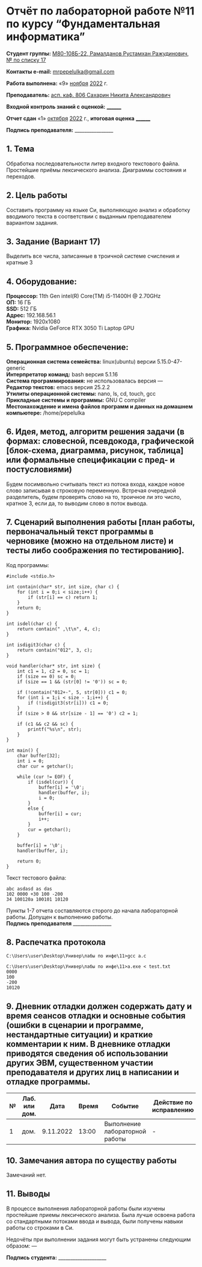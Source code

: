 # Отчёт по лабораторной работе №11 по курсу “Фундаментальная информатика”

<b>Студент группы:</b> <ins>M80-108Б-22, Рамалданов Рустамхан Ражудинович, № по списку 17</ins> 

<b>Контакты e-mail:</b> <ins>mrpepelulka@gmail.com</ins>

<b>Работа выполнена:</b> «9» <ins>ноября</ins> <ins>2022</ins> г.

<b>Преподаватель:</b> <ins>асп. каф. 806 Сахарин Никита Александрович</ins>

<b>Входной контроль знаний с оценкой:</b> <ins>______</ins>

<b>Отчет сдан</b> «1» <ins>октября</ins> <ins>2022</ins> г., <b>итоговая оценка</b> <ins>______</ins>

<b>Подпись преподавателя:</b> ________________

## 1. Тема
Обработка последовательности литер входного текстового файла. Простейшие приёмы лексического анализа. Диаграммы состояния и переходов.
## 2. Цель работы
Составить программу на языке Си, выполняющую анализ и обработку вводимого текста в соответствии с выданным преподавателем вариантом задания.
## 3. Задание (Вариант 17)
Выделить все числа, записанные в троичной системе счисления и кратные 3
## 4. Оборудование:
<b>Процессор:</b> 11th Gen intel(R) Core(TM) i5-11400H @ 2.70GHz<br/>
<b>ОП:</b> 16 ГБ<br/>
<b>SSD:</b> 512 ГБ<br/>
<b>Адрес:</b> 192.168.56.1 <br/>
<b>Монитор:</b> 1920x1080<br/>
<b>Графика:</b> Nvidia GeForce RTX 3050 Ti Laptop GPU <br/>

## 5. Программное обеспечение:
<b>Операционная система семейства:</b> linux(ubuntu) версии 5.15.0-47-generic<br/>
<b>Интерпретатор команд:</b> bash версия 5.1.16<br/>
<b>Система программирования:</b> не использовалась версия —<br/>
<b>Редактор текстов:</b> emacs версия 25.2.2<br/>
<b>Утилиты операционной системы:</b> nano, ls, cd, touch, gcc <br/>
<b>Прикладные системы и программы:</b> GNU C compiler <br/>
<b>Местонахождение и имена файлов программ и данных на домашнем компьютере:</b> /home/pepelulka<br/>

## 6. Идея, метод, алгоритм решения задачи (в формах: словесной, псевдокода, графической [блок-схема, диаграмма, рисунок, таблица] или формальные спецификации с пред- и постусловиями)

Будем посимвольно считывать текст из потока входа, каждое новое слово записывая в строковую переменную. Встречая очередной разделитель, будем проверять слово на то, троичное ли это число, кратное 3, если да, то выводим слово в поток вывода.

## 7. Сценарий выполнения работы [план работы, первоначальный текст программы в черновике (можно на отдельном листе) и тесты либо соображения по тестированию]. 

Код программы: 
```
#include <stdio.h>

int contain(char* str, int size, char c) {
    for (int i = 0;i < size;i++) {
        if (str[i] == c) return 1;
    }
    return 0;
}

int isdel(char c) {
    return contain(" ,\t\n", 4, c);
}

int isdigit3(char c) {
    return contain("012", 3, c);
}

void handler(char* str, int size) {
    int c1 = 1, c2 = 0, sc = 1; 
    if (size == 0) sc = 0;
    if (size == 1 && (str[0] != '0')) sc = 0;
    
    if (!contain("012+-", 5, str[0])) c1 = 0;
    for (int i = 1;i < size - 1;i++) {
        if (!isdigit3(str[i])) c1 = 0;
    }
    if (size > 0 && str[size - 1] == '0') c2 = 1;

    if (c1 && c2 && sc) {
        printf("%s\n", str);
    }
}

int main() {
    char buffer[32];
    int i = 0;
    char cur = getchar();

    while (cur != EOF) {
        if (isdel(cur)) {
            buffer[i] = '\0';
            handler(buffer, i);
            i = 0;
        }
        else {
            buffer[i] = cur;
            i++;
        }
        cur = getchar();
    }

    buffer[i] = '\0';
    handler(buffer, i);
    
    return 0;
}
```

Текст тестового файла:
```
abc asdasd as das
102 0000 +30 100 -200
34 100120a 100101 10120
```

Пункты 1-7 отчета составляются сторого до начала лабораторной работы.
Допущен к выполнению работы.  
<b>Подпись преподавателя</b> ________________

## 8. Распечатка протокола 

```
C:\Users\user\Desktop\Универ\лабы по инфе\11>gcc a.c

C:\Users\user\Desktop\Универ\лабы по инфе\11>a.exe < test.txt
0000
100
-200
10120
```

## 9. Дневник отладки должен содержать дату и время сеансов отладки и основные события (ошибки в сценарии и программе, нестандартные ситуации) и краткие комментарии к ним. В дневнике отладки приводятся сведения об использовании других ЭВМ, существенном участии преподавателя и других лиц в написании и отладке программы.

| № |  Лаб. или дом. | Дата | Время | Событие | Действие по исправлению | Примечание |
| ------ | ------ | ------ | ------ | ------ | ------ | ------ |
| 1 | дом. | 9.11.2022 | 13:00 | Выполнение лабораторной работы | - | - |
## 10. Замечания автора по существу работы

Замечаний нет.

## 11. Выводы

В процессе выполнения лабораторной работы были изучены простейшие приемы лексического анализа. Была лучше освоена работа со стандартными потоками ввода и вывода, были получены навыки работы со строками в Си.

Недочёты при выполнении задания могут быть устранены следующим образом: —

<b>Подпись студента:</b> ____________________
